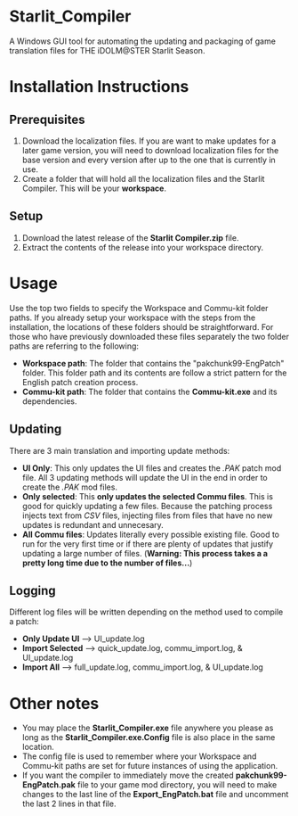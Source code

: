 # Starlit_Compiler
A Windows GUI tool for automating the updating and packaging of game translation files for THE iDOLM@STER Starlit Season.

# Installation Instructions
## Prerequisites
1. Download the localization files. If you are want to make updates for a later game version, you will need to download localization files for the base version and every version after up to the one that is currently in use.
2. Create a folder that will hold all the localization files and the Starlit Compiler. This will be your **workspace**.
## Setup
1. Download the latest release of the **Starlit Compiler.zip** file.
2. Extract the contents of the release into your workspace directory.

# Usage
Use the top two fields to specify the Workspace and Commu-kit folder paths. If you already setup your workspace with the steps from the installation, the locations of these folders should be straightforward.
For those who have previously downloaded these files separately the two folder paths are referring to the following:
* **Workspace path**: The folder that contains the "pakchunk99-EngPatch" folder. This folder path and its contents are follow a strict pattern for the English patch creation process.
* **Commu-kit path**: The folder that contains the **Commu-kit.exe** and its dependencies.
## Updating
There are 3 main translation and importing update methods:
* **UI Only**: This only updates the UI files and creates the *.PAK* patch mod file. All 3 updating methods will update the UI in the end in order to create the *.PAK* mod files.
* **Only selected**: This **only updates the selected Commu files**. This is good for quickly updating a few files. Because the patching process injects text from *CSV* files, injecting files from files that have no new updates is redundant and unnecesary.
* **All Commu files**: Updates literally every possible existing file. Good to run for the very first time or if there are plenty of updates that justify updating a large number of files. (**Warning: This process takes a a pretty long time due to the number of files...**)
## Logging
Different log files will be written depending on the method used to compile a patch:
* **Only Update UI** --> UI_update.log
* **Import Selected** --> quick_update.log, commu_import.log, & UI_update.log
* **Import All** --> full_update.log, commu_import.log, & UI_update.log

# Other notes
* You may place the **Starlit_Compiler.exe** file anywhere you please as long as the **Starlit_Compiler.exe.Config** file is also place in the same location. 
* The config file is used to remember where your Workspace and Commu-kit paths are set for future instances of using the application.
* If you want the compiler to immediately move the created **pakchunk99-EngPatch.pak** file to your game mod directory, you will need to make changes to the last line of the **Export_EngPatch.bat** file and uncomment the last 2 lines in that file.
